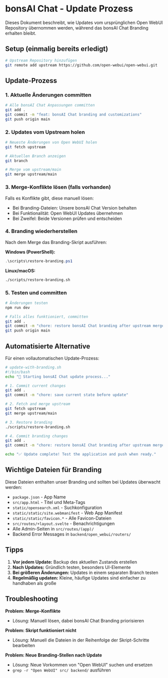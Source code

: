 # bonsAI Chat - Update Prozess

Dieses Dokument beschreibt, wie Updates vom ursprünglichen Open WebUI Repository übernommen werden, während das bonsAI Chat Branding erhalten bleibt.

## Setup (einmalig bereits erledigt)

```bash
# Upstream Repository hinzufügen
git remote add upstream https://github.com/open-webui/open-webui.git
```

## Update-Prozess

### 1. Aktuelle Änderungen committen

```bash
# Alle bonsAI Chat Anpassungen committen
git add .
git commit -m "feat: bonsAI Chat branding and customizations"
git push origin main
```

### 2. Updates vom Upstream holen

```bash
# Neueste Änderungen von Open WebUI holen
git fetch upstream

# Aktuellen Branch anzeigen
git branch

# Merge vom upstream/main
git merge upstream/main
```

### 3. Merge-Konflikte lösen (falls vorhanden)

Falls es Konflikte gibt, diese manuell lösen:
- Bei Branding-Dateien: Unsere bonsAI Chat Version behalten
- Bei Funktionalität: Open WebUI Updates übernehmen
- Bei Zweifel: Beide Versionen prüfen und entscheiden

### 4. Branding wiederherstellen

Nach dem Merge das Branding-Skript ausführen:

**Windows (PowerShell):**
```powershell
.\scripts\restore-branding.ps1
```

**Linux/macOS:**
```bash
./scripts/restore-branding.sh
```

### 5. Testen und committen

```bash
# Änderungen testen
npm run dev

# Falls alles funktioniert, committen
git add .
git commit -m "chore: restore bonsAI Chat branding after upstream merge"
git push origin main
```

## Automatisierte Alternative

Für einen vollautomatischen Update-Prozess:

```bash
# update-with-branding.sh
#!/bin/bash
echo "🔄 Starting bonsAI Chat update process..."

# 1. Commit current changes
git add .
git commit -m "chore: save current state before update"

# 2. Fetch and merge upstream
git fetch upstream
git merge upstream/main

# 3. Restore branding
./scripts/restore-branding.sh

# 4. Commit branding changes
git add .
git commit -m "chore: restore bonsAI Chat branding after upstream merge"

echo "✅ Update complete! Test the application and push when ready."
```

## Wichtige Dateien für Branding

Diese Dateien enthalten unser Branding und sollten bei Updates überwacht werden:

- `package.json` - App Name
- `src/app.html` - Titel und Meta-Tags
- `static/opensearch.xml` - Suchkonfiguration
- `static/static/site.webmanifest` - Web App Manifest
- `static/static/favicon.*` - Alle Favicon-Dateien
- `src/routes/+layout.svelte` - Benachrichtigungen
- Alle Admin-Seiten in `src/routes/(app)/`
- Backend Error Messages in `backend/open_webui/routers/`

## Tipps

1. **Vor jedem Update:** Backup des aktuellen Zustands erstellen
2. **Nach Updates:** Gründlich testen, besonders UI-Elemente
3. **Bei größeren Änderungen:** Updates in einem separaten Branch testen
4. **Regelmäßig updaten:** Kleine, häufige Updates sind einfacher zu handhaben als große

## Troubleshooting

**Problem: Merge-Konflikte**
- Lösung: Manuell lösen, dabei bonsAI Chat Branding priorisieren

**Problem: Skript funktioniert nicht**
- Lösung: Manuell die Dateien in der Reihenfolge der Skript-Schritte bearbeiten

**Problem: Neue Branding-Stellen nach Update**
- Lösung: Neue Vorkommen von "Open WebUI" suchen und ersetzen
- `grep -r "Open WebUI" src/ backend/` ausführen
